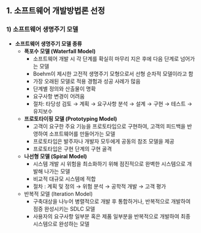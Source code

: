 ## 1. 소프트웨어 개발방법론 선정

### 1) 소프트웨어 생명주기 모델

- **소프트웨어 생명주기 모델 종류**
    - **폭포수 모델 (Waterfall Model)**
        - 소프트웨어 개발 시 각 단계를 확실히 마무리 지은 후에 다음 단계로 넘어가는 모델
        - Boehm이 제시한 고전적 생명주기 모형으로서 선형 순차적 모델이라고 함
        - 가장 오래된 모델로 적용 경험과 성공 사례가 많음
        - 단계별 정의와 산출물이 명확
        - 요구사항 변경이 어려움
        - 절차:
          타당성 검토 → 계획 → 요구사항 분석 → 설계 → 구현 → 테스트 → 유지보수
    - **프로토타이핑 모델 (Prototyping Model)**
        - 고객이 요구한 주요 기능을 프로토타입으로 구현하여, 고객의 피드백을 반영하여 소프트웨어를 만들어가는 모델
        - 프로토타입은 발주자나 개발자 모두에게 공동의 참조 모델을 제공
        - 프로토타입은 구현 단계의 구현 골격
    - **나선형 모델 (Spiral Model)**
        - 시스템 개발 시 위험을 최소화하기 위해 점진적으로 완벽한 시스템으로 개발해 나가는 모델
        - 비교적 대규모 시스템에 적합
        - 절차 :
          계획 및 정의 → 위험 분석 → 공학적 개발 → 고객 평가
    - 반복적 모델 (Iteration Model)
        - 구축대상을 나누어 병렬적으로 개발 후 통합하거나, 반복적으로 개발하여 점증 완성시키는 SDLC 모델
        - 사용자의 요구사항 일부분 혹은 제품 일부분을 반복적으로 개발하여 최종 시스템으로 완성하는 모델